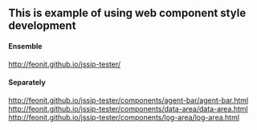 ## This is example of using web component style development

#### Ensemble
http://feonit.github.io/jssip-tester/

#### Separately
http://feonit.github.io/jssip-tester/components/agent-bar/agent-bar.html
http://feonit.github.io/jssip-tester/components/data-area/data-area.html
http://feonit.github.io/jssip-tester/components/log-area/log-area.html
